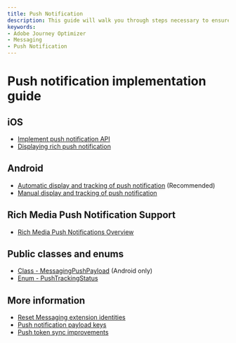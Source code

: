 ```yaml
---
title: Push Notification
description: This guide will walk you through steps necessary to ensure your app is properly implemented for receiving and tracking push notifications with Adobe Journey Optimizer (AJO).
keywords:
- Adobe Journey Optimizer
- Messaging
- Push Notification
---
```


# Push notification implementation guide

## iOS

* [Implement push notification API](./ios/api-reference.md)
* [Displaying rich push notification](./ios/display-rich-notifications.md)

## Android

* [Automatic display and tracking of push notification](./android/automatic-display-and-tracking.md) (Recommended)
* [Manual display and tracking of push notification](./android/manual-display-and-tracking.md)

## Rich Media Push Notification Support

* [Rich Media Push Notifications Overview](./rich-media-notifications-overview.md)

## Public classes and enums

* [Class - MessagingPushPayload](../public-classes/messaging-push-payload.md) (Android only)
* [Enum - PushTrackingStatus](../public-classes/push-tracking-status.md)

## More information

* [Reset Messaging extension identities](./resetidentities-api.md)
* [Push notification payload keys](./push-payload.md)
* [Push token sync improvements](./push-token-sync-improvements.md)

<!--

## Push templates

* [Reference - Out of the box push templates](./../../../resources/reference/push-notifications)
-->
